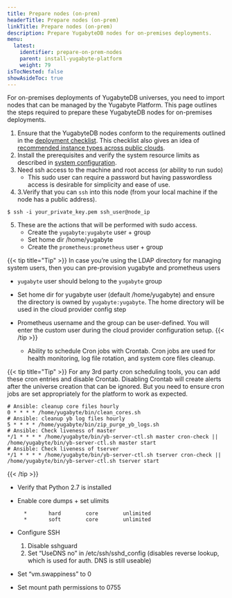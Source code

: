 ```yaml
---
title: Prepare nodes (on-prem)
headerTitle: Prepare nodes (on-prem)
linkTitle: Prepare nodes (on-prem)
description: Prepare YugabyteDB nodes for on-premises deployments.
menu:
  latest:
    identifier: prepare-on-prem-nodes
    parent: install-yugabyte-platform
    weight: 79
isTocNested: false
showAsideToc: true
---
```


For on-premises deployments of YugabyteDB universes, you need to import nodes that can be managed by the Yugabyte Platform. This page outlines the steps required to prepare these YugabyteDB nodes for on-premises deployments.



1. Ensure that the YugabyteDB nodes conform to the requirements outlined in the [deployment checklist](/latest/deploy/checklist/). This checklist also gives an idea of [recommended instance types across public clouds](/latest/deploy/checklist/#running-on-public-clouds). 
2. Install the prerequisites and verify the system resource limits as described in [system configuration](/latest/deploy/manual-deployment/system-config).
3. Need ssh access to the machine and root access (or ability to run sudo)
    *   This sudo user can require a password but having passwordless access is desirable for simplicity and ease of use.
4. 3.Verify that you can `ssh` into this node (from your local machine if the node has a public address).


```
$ ssh -i your_private_key.pem ssh_user@node_ip
```

5. These are the actions that will be performed with sudo access.
    *   Create the `yugabyte:yugabyte` user + group
    *   Set home dir /home/yugabyte
    *   Create the `prometheus:prometheus` user + group

{{< tip title="Tip" >}}
In case you’re using the LDAP directory for managing system users, then you can pre-provision yugabyte and prometheus users 

*   `yugabyte` user should belong to the `yugabyte` group
*   Set home dir for yugabyte user (default /home/yugabyte) and ensure the directory is owned by `yugabyte:yugabyte`. The home directory will be used in the cloud provider config step
*   Prometheus username and the group can be user-defined. You will enter the custom user during the cloud provider configuration setup.
{{< /tip >}}

    * Ability to schedule Cron jobs with Crontab. Cron jobs are used for health monitoring, log file rotation, and system core files cleanup.


{{< tip title="Tip" >}}
For any 3rd party cron scheduling tools, you can add these cron entries and disable Crontab. Disabling Crontab will create alerts after the universe creation that can be ignored. But you need to ensure cron jobs are set appropriately  for the platform to work as expected. 

```
# Ansible: cleanup core files hourly
0 * * * * /home/yugabyte/bin/clean_cores.sh
# Ansible: cleanup yb log files hourly
5 * * * * /home/yugabyte/bin/zip_purge_yb_logs.sh
# Ansible: Check liveness of master
*/1 * * * * /home/yugabyte/bin/yb-server-ctl.sh master cron-check || /home/yugabyte/bin/yb-server-ctl.sh master start
# Ansible: Check liveness of tserver
*/1 * * * * /home/yugabyte/bin/yb-server-ctl.sh tserver cron-check || /home/yugabyte/bin/yb-server-ctl.sh tserver start
```

{{< /tip >}}

*   Verify that Python 2.7 is installed
*   Enable core dumps + set ulimits

    ```
      *       hard        core        unlimited
      *       soft        core        unlimited
    ```


*   Configure SSH

    1. Disable sshguard
    2. Set “UseDNS no” in /etc/ssh/sshd_config (disables reverse lookup, which is used for auth. DNS is still useable)
*   Set “vm.swappiness” to 0
*   Set mount path permissions to 0755
